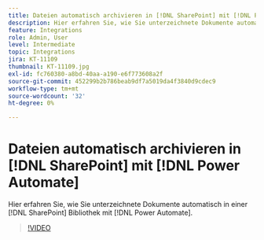 ```yaml
---
title: Dateien automatisch archivieren in [!DNL SharePoint] mit [!DNL Power Automate]
description: Hier erfahren Sie, wie Sie unterzeichnete Dokumente automatisch in einer [!DNL SharePoint] Bibliothek mit [!DNL Power Automate]
feature: Integrations
role: Admin, User
level: Intermediate
topic: Integrations
jira: KT-11109
thumbnail: KT-11109.jpg
exl-id: fc760380-a8bd-40aa-a190-e6f773608a2f
source-git-commit: 452299b2b786beab9df7a5019da4f3840d9cdec9
workflow-type: tm+mt
source-wordcount: '32'
ht-degree: 0%

---
```


# Dateien automatisch archivieren in [!DNL SharePoint] mit [!DNL Power Automate]

Hier erfahren Sie, wie Sie unterzeichnete Dokumente automatisch in einer [!DNL SharePoint] Bibliothek mit [!DNL Power Automate].

>[!VIDEO](https://video.tv.adobe.com/v/3409121?quality=12&learn=on&hidetitle=true)
